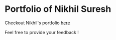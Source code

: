 # Portfolio of Nikhil Suresh  

Checkout Nikhil's portfolio [here](https://nik1097.github.io)  

Feel free to provide your feedback !
